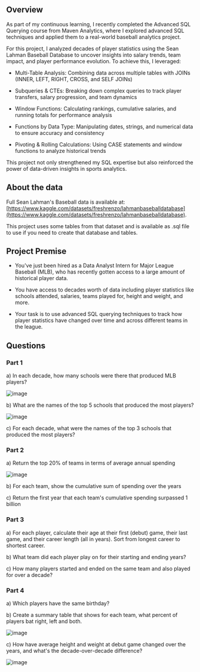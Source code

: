 ## Overview

As part of my continuous learning, I recently completed the Advanced SQL Querying course from Maven Analytics, where I explored advanced SQL techniques and applied them to a real-world baseball analytics project.

For this project, I analyzed decades of player statistics using the Sean Lahman Baseball Database to uncover insights into salary trends, team impact, and player performance evolution. To achieve this, I leveraged:

*   Multi-Table Analysis: Combining data across multiple tables with JOINs (INNER, LEFT, RIGHT, CROSS, and SELF JOINs)
    
*   Subqueries & CTEs: Breaking down complex queries to track player transfers, salary progression, and team dynamics
    
*   Window Functions: Calculating rankings, cumulative salaries, and running totals for performance analysis
    
*   Functions by Data Type: Manipulating dates, strings, and numerical data to ensure accuracy and consistency
    
*   Pivoting & Rolling Calculations: Using CASE statements and window functions to analyze historical trends
    

This project not only strengthened my SQL expertise but also reinforced the power of data-driven insights in sports analytics.

## About the data

Full Sean Lahman's Baseball data is available at: [https://www.kaggle.com/datasets/freshrenzo/lahmanbaseballdatabase](https://www.kaggle.com/datasets/freshrenzo/lahmanbaseballdatabase). 

This project uses some tables from that dataset and is available as .sql file to use if you need to create that database and tables.

## Project Premise

*   You've just been hired as a Data Analyst Intern for Major League Baseball (MLB), who has recently gotten access to a large amount of historical player data.
    
*   You have access to decades worth of data including player statistics like schools attended, salaries, teams played for, height and weight, and more.
    
*   Your task is to use advanced SQL querying techniques to track how player statistics have changed over time and across different teams in the league.
    

## Questions

### Part 1

a) In each decade, how many schools were there that produced MLB players?

![image](https://github.com/user-attachments/assets/9822e887-8013-4e1a-bd01-c06d5fc77e26)

b) What are the names of the top 5 schools that produced the most players?

![image](https://github.com/user-attachments/assets/fb06b73e-0c1c-430b-bfd7-15eb7c79269e)

c) For each decade, what were the names of the top 3 schools that produced the most players?

### Part 2

a) Return the top 20% of teams in terms of average annual spending

![image](https://github.com/user-attachments/assets/bb8468ba-fe99-4a3c-8029-f0575af55cfb)

b) For each team, show the cumulative sum of spending over the years

c) Return the first year that each team's cumulative spending surpassed 1 billion

### Part 3

a) For each player, calculate their age at their first (debut) game, their last game, and their career length (all in years). Sort from longest career to shortest career.

b) What team did each player play on for their starting and ending years?

c) How many players started and ended on the same team and also played for over a decade?

### Part 4

a) Which players have the same birthday?

b) Create a summary table that shows for each team, what percent of players bat right, left and both.

![image](https://github.com/user-attachments/assets/22e23b8d-24c6-4ff3-a50c-2549c63f719e)

c) How have average height and weight at debut game changed over the years, and what's the decade-over-decade difference?

![image](https://github.com/user-attachments/assets/dbce2aa8-7465-4b5e-8c8d-6f14b3bb4c8e)
